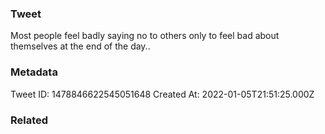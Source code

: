 ### Tweet
Most people feel badly saying no to others only to feel bad about themselves at the end of the day..

### Metadata
Tweet ID: 1478846622545051648
Created At: 2022-01-05T21:51:25.000Z

### Related

